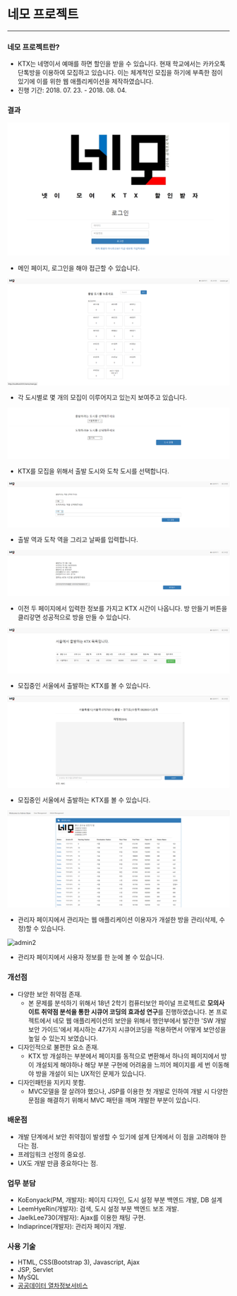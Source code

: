 # 네모 프로젝트
--------------


### 네모 프로젝트란?
- KTX는 네명이서 예매를 하면 할인을 받을 수 있습니다. 현재 학교에서는 카카오톡 단톡방을 이용하여 모집하고 있습니다. 이는 체계적인 모집을 하기에 부족한 점이 있기에 이를 위한 웹 애플리케이션을 제작하였습니다. 
- 진행 기간: 2018. 07. 23. - 2018. 08. 04.


### 결과
![login](https://github.com/KoEonYack/Nemo-Project/blob/master/img/login.png?raw=true)
- 메인 페이지, 로그인을 해야 접근할 수 있습니다.


![main](https://github.com/KoEonYack/Nemo-Project/blob/master/img/main.png?raw=true)
- 각 도시별로 몇 개의 모집이 이루어지고 있는지 보여주고 있습니다.


![city1](https://github.com/KoEonYack/Nemo-Project/blob/master/img/select_city.png?raw=true)
- KTX를 모집을 위해서 출발 도시와 도착 도시를 선택합니다.  


![city2](https://github.com/KoEonYack/Nemo-Project/blob/master/img/select_city2.png?raw=true)
- 출발 역과 도착 역을 그리고 날짜를 입력합니다. 


![city3](https://github.com/KoEonYack/Nemo-Project/blob/master/img/select_city3.png?raw=true)
- 이전 두 페이지에서 입력한 정보를 가지고 KTX 시간이 나옵니다. 방 만들기 버튼을 클리갛면 성공적으로 방을 만들 수 있습니다. 


![board](https://github.com/KoEonYack/Nemo-Project/blob/master/img/board.png?raw=true)
- 모집중인 서울에서 출발하는 KTX를 볼 수 있습니다.  


![charRoom](https://github.com/KoEonYack/Nemo-Project/blob/master/img/chat_room.png?raw=true)
- 모집중인 서울에서 출발하는 KTX를 볼 수 있습니다.  


![admin](https://github.com/KoEonYack/Nemo-Project/blob/master/img/admin_page.png?raw=true)
- 관리자 페이지에서 관리자는 웹 애플리케이션 이용자가 개설한 방을 관리(삭제, 수정)할 수 있습니다.  


![admin2](https://github.com/KoEonYack/Nemo-Project/blob/master/img/admin_page2?raw=true)
- 관리자 페이지에서 사용자 정보를 한 눈에 볼 수 있습니다.  


### 개선점
- 다양한 보안 취약점 존재.
    - 본 문제를 분석하기 위해서 18년 2학기 컴퓨터보안 파이널 프로젝트로 **모의사이트 취약점 분석을 통한 시큐어 코딩의 효과성 연구**를 진행하였습니다. 본 프로젝트에서 네모 웹 애플리케이션의 보안을 위해서 행안부에서 발간한 'SW 개발보안 가이드'에서 제시하는 47가지 시큐어코딩을 적용하면서 어떻게 보안성을 높일 수 있는지 보였습니다.  
- 디자인적으로 불편한 요소 존재.
    * KTX 방 개설하는 부분에서 페이지를 동적으로 변환해서 하나의 페이지에서 방이 개설되게 해야하나 해당 부분 구현에 어려움을 느끼어 페이지를 세 번 이동해야 방을 개설이 되는 UX적인 문제가 있습니다. 
- 디자인패턴을 지키지 못함.
    * MVC모델을 잘 살려야 했으나, JSP를 이용한 첫 개발로 인하여 개발 시 다양한 문점을 해결하기 위해서 MVC 패턴을 깨며 개발한 부분이 있습니다. 


### 배운점
- 개발 단계에서 보안 취약점이 발생할 수 있기에 설계 단계에서 이 점을 고려해야 한다는 점.
- 프레임워크 선정의 중요성.
- UX도 개발 만큼 중요하다는 점.


### 업무 분담
- KoEonyack(PM, 개발자): 페이지 디자인, 도시 설정 부분 백엔드 개발, DB 설계 
- LeemHyeRin(개발자): 검색, 도시 설정 부분 백엔드 보조 개발.
- JaeIkLee730(개발자): Ajax를 이용한 채팅 구현. 
- Indiaprince(개발자): 관리자 페이지 개발.

### 사용 기술
- HTML, CSS(Bootstrap 3), Javascript, Ajax
- JSP, Servlet
- MySQL
- [공공데이터 열차정보서비스](https://www.data.go.kr/dataset/15000500/openapi.do)